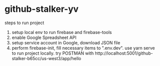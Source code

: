 # github-stalker-yv

steps to run project
1. setup local env to run firebase and firebase-tools
2. enable Google Spreadsheet API
3. setup service account in Google, download JSON file
4. perform firebase-init, fill necessary items to ".env.dev".
use yarn serve to run project locally.
try POSTMAN with http://localhost:5001/github-stalker-b65cc/us-west3/app/hello
